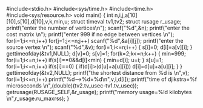 #include<stdio.h>
#include<sys/time.h>
#include<time.h>
#include<sys/resource.h>
void main()
{
int n,i,j,a[10][10],s[10],d[10],v,k,min,u;
struct timeval tv1,tv2;
struct rusage r_usage;
printf("enter the number of vertices\n");
scanf("%d",&n);
printf("enter the cost matrix \n");
printf("enter 999 if no edge between vertices \n");
for(i=1;i<=n;i++)
for(j=1;j<=n;j++)
scanf("%d",&a[i][j]);
printf("enter the source vertex \n");
scanf("%d",&v);
for(i=1;i<=n;i++)
{
s[i]=0;
d[i]=a[v][i];
}
gettimeofday(&tv1,NULL);
d[v]=0;
s[v]=1;
for(k=2;k<=n;k++)
{
min=999;
for(i=1;i<=n;i++)
if(s[i]==0&&d[i]<min)
{
min=d[i];
u=i;
}
s[u]=1;
for(i=1;i<=n;i++)
if(s[i]==0)
{
if(d[i]>(d[u]+a[u][i]))
d[i]=d[u]+a[u][i];
}
}
gettimeofday(&tv2,NULL);
printf("the shortest distance from %d is \n",v);
for(i=1;i<=n;i++)
printf("%d-->%d=%d\n",v,i,d[i]);
printf("time of djikstra=%f microseconds \n",(double)(tv2.tv_usec-tv1.tv_usec));
getrusage(RUSAGE_SELF,&r_usage);
printf("memory usage=%ld kilobytes \n",r_usage.ru_maxrss);
}
